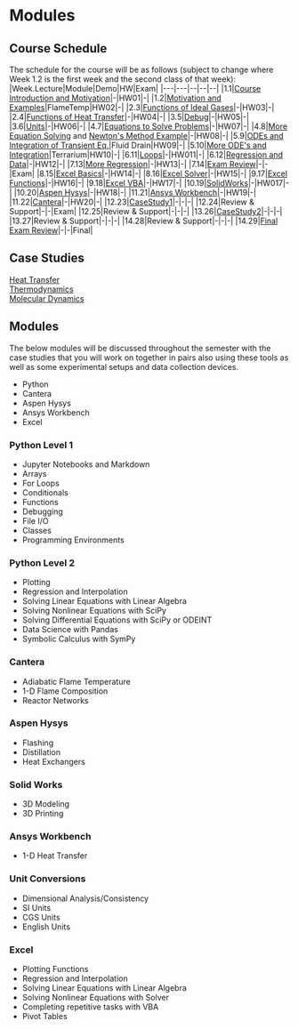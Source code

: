 # Modules

## Course Schedule
The schedule for the course will be as follows (subject to change where Week 1.2 is the first week and the second class of that week):
|Week.Lecture|Module|Demo|HW|Exam|
|---|---|--|--|--|
|1.1|[Course Introduction and Motivation](intro.md)|-|HW01|-|
|1.2|[Motivation and Examples](lectures/01-Motive.ipynb)|FlameTemp|HW02|-|
|2.3|[Functions of Ideal Gases](lectures/02-Functions.ipynb)|-|HW03|-|
|2.4|[Functions of Heat Transfer](lectures/03-FunctionsAgain.ipynb)|-|HW04|-|
|3.5|[Debug](lectures/04-Debug.ipynb)|-|HW05|-|
|3.6|[Units](lectures/05-Units.ipynb)|-|HW06|-|
|4.7|[Equations to Solve Problems](lectures/06-Equations.ipynb)|-|HW07|-|
|4.8|[More Equation Solving](lectures/07-EquationsAgain.ipynb) and [Newton's Method Example](https://clint-bg.github.io/comptools/lectures/07b-NewtonsMethod.html)|-|HW08|-|
|5.9|[ODEs and Integration of Transient Eq.](lectures/08-ODEs.ipynb)|Fluid Drain|HW09|-|
|5.10|[More ODE's and Integration](lectures/09-ODEsAgain.ipynb)|Terrarium|HW10|-|
|6.11|[Loops](lectures/10-Loops.ipynb)|-|HW011|-|
|6.12|[Regression and Data](lectures/11-Regression.ipynb)|-|HW12|-|
|7.13|[More Regression](lectures/12-RegressionAgain.ipynb)|-|HW13|-|
|7.14|[Exam Review](lectures/13-ExamReview.ipynb)|-|-|Exam|
|8.15|[Excel Basics](lectures/14-ExcelBasics.md)|-|HW14|-|
|8.16|[Excel Solver](lectures/15-ExcelSolver.md)|-|HW15|-|
|9.17|[Excel Functions](lectures/16-ExcelFunctions.md)|-|HW16|-|
|9.18|[Excel VBA](lectures/17-ExcelVBA.md)|-|HW17|-|
|10.19|[SolidWorks](lectures/18-Solidworks)|-|HW017|-|
|10.20|[Aspen Hysys](lectures/19-AspenHysys)|-|HW18|-|
|11.21|[Ansys Workbench](lectures/20-Ansys)|-|HW19|-|
|11.22|[Cantera](lectures/21-Cantera)|-|HW20|-|
|12.23|[CaseStudy1](lectures/22-CaseStudy1)|-|-|-|
|12.24|Review & Support|-|-|Exam|
|12.25|Review & Support|-|-|-|
|13.26|[CaseStudy2](lectures/23-CaseStudy2)|-|-|-|
|13.27|Review & Support|-|-|-|
|14.28|Review & Support|-|-|-|
|14.29|[Final Exam Review](lectures/24-FinalReview)|-|-|Final|

## Case Studies
[Heat Transfer](casestudies/heattransfer.ipynb)  
[Thermodynamics](casestudies/thermo.ipynb)  
[Molecular Dynamics](casestudies/MD.ipynb)  

## Modules

The below modules will be discussed throughout the semester with the case studies that you will work on together in pairs also using these tools as well as some experimental setups and data collection devices.

- Python
- Cantera
- Aspen Hysys
- Ansys Workbench
- Excel

### Python Level 1
- Jupyter Notebooks and Markdown
- Arrays
- For Loops
- Conditionals
- Functions
- Debugging
- File I/O
- Classes
- Programming Environments

### Python Level 2
- Plotting
- Regression and Interpolation
- Solving Linear Equations with Linear Algebra
- Solving Nonlinear Equations with SciPy
- Solving Differential Equations with SciPy or ODEINT
- Data Science with Pandas
- Symbolic Calculus with SymPy

### Cantera
- Adiabatic Flame Temperature
- 1-D Flame Composition
- Reactor Networks

### Aspen Hysys
- Flashing
- Distillation
- Heat Exchangers

### Solid Works
- 3D Modeling
- 3D Printing

### Ansys Workbench
- 1-D Heat Transfer

### Unit Conversions
- Dimensional Analysis/Consistency
- SI Units
- CGS Units
- English Units

### Excel
- Plotting Functions
- Regression and Interpolation
- Solving Linear Equations with Linear Algebra
- Solving Nonlinear Equations with Solver
- Completing repetitive tasks with VBA
- Pivot Tables